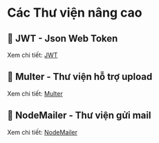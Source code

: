 # Các Thư viện nâng cao

## 💛 JWT - Json Web Token

Xem chi tiết: [JWT](JWT.md)

## 💛 Multer - Thư viện hỗ trợ upload

Xem chi tiết: [Multer](uploadMulter.md)

## 💛 NodeMailer - Thư viện gửi mail

Xem chi tiết: [NodeMailer](nodemailer.md)


